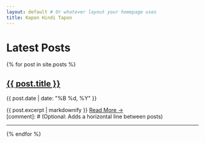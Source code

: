 ```yaml
---
layout: default # Or whatever layout your homepage uses
title: Kapon Hindi Tapon
---
```


<h1>Latest Posts</h1>

<!-- #Displays a snippet of the post-->
{% for post in site.posts %}
  <div class="post-preview">
    <h2>
      <a href="{{ post.url | relative_url }}">{{ post.title }}</a>
    </h2>
    <p class="post-meta">
      {{ post.date | date: "%B %d, %Y" }}
    </p>
     {{ post.excerpt | markdownify }} 
    <a href="{{ post.url | relative_url }}">Read More &rarr;</a>
  </div>
  [comment]: # (Optional: Adds a horizontal line between posts)
  <hr> 
{% endfor %}
